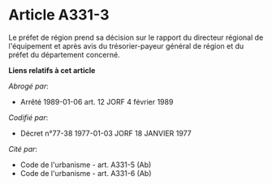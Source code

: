 # Article A331-3

Le préfet de région prend sa décision sur le rapport du directeur régional de l'équipement et après avis du trésorier-payeur
général de région et du préfet du département concerné.

**Liens relatifs à cet article**

_Abrogé par_:

  - Arrêté 1989-01-06 art. 12 JORF 4 février 1989

_Codifié par_:

  - Décret n°77-38 1977-01-03 JORF 18 JANVIER 1977

_Cité par_:

  - Code de l'urbanisme - art. A331-5 (Ab)
  - Code de l'urbanisme - art. A331-6 (Ab)
